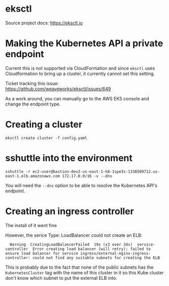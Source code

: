eksctl
=========

Source project docs:  https://eksctl.io




# Making the Kubernetes API a private endpoint

Current this is not supported via CloudFormation and since `eksctl` uses Cloudformation to bring up
a cluster, it currently cannot set this setting.

Ticket tracking this issue: https://github.com/weaveworks/eksctl/issues/649

As a work around, you can manually go to the AWS EKS console and change the endpoint type.


# Creating a cluster

```
eksctl create cluster -f config.yaml
```

# sshuttle into the environment

```
sshuttle -r ec2-user@bastion-dev2-us-east-1-k8-1spe3s-1338509712.us-east-1.elb.amazonaws.com 172.17.0.0/16 -v --dns
```

You will need the `--dns` option to be able to resolve the Kubernetes API's endpoint.


# Creating an ingress controller
The install of it went fine

However, the serice Type: LoadBalancer could not create an ELB:

```
  Warning  CreatingLoadBalancerFailed  19s (x3 over 34s)  service-controller  Error creating load balancer (will retry): failed to ensure load balancer for service ingress/external-nginx-ingress-controller: could not find any suitable subnets for creating the ELB
```

This is probably due to the fact that none of the public subnets has the `KubernetesCluster` tag with the name
of this cluster in it so this Kube cluster don't know which subnet to put the external ELB into.